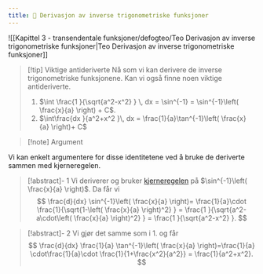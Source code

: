 ```yaml
---
title: 📄 Derivasjon av inverse trigonometriske funksjoner
---
```


![[Kapittel 3 - transendentale funksjoner/defogteo/Teo Derivasjon av inverse trigonometriske funksjoner|Teo Derivasjon av inverse trigonometriske funksjoner]]



> [!tip] Viktige antideriverte
> Nå som vi kan derivere de inverse trigonometriske funksjonene. Kan vi også finne noen viktige antideriverte.
> 1. $\int \frac{1 }{\sqrt{a^2-x^2} } \, dx = \sin^{-1} = \sin^{-1}\left( \frac{x}{a} \right) + C$.
> 2. $\int\frac{dx }{a^2+x^2 }\, dx = \frac{1}{a}\tan^{-1}\left( \frac{x}{a} \right)+ C$


> [!note] Argument 
> 

Vi kan enkelt argumentere for disse identitetene ved å bruke de deriverte sammen med kjerneregelen.

> [!abstract]-  1
> Vi deriverer og bruker [kjerneregelen](Kapittel%202%20-%20derivasjon/2.4.1%20Kjerneregelen.md) på $\sin^{-1}\left( \frac{x}{a} \right)$. Da får vi 
> $$
>  \frac{d}{dx} \sin^{-1}\left( \frac{x}{a} \right)= \frac{1}{a}\cdot \frac{1}{\sqrt{1-\left( \frac{x}{a} \right)^2} } = \frac{1 }{\sqrt{a^2-a\cdot\left( \frac{x}{a} \right)^2}  }  = \frac{1 }{\sqrt{a^2-x^2}  }. 
>  $$


> [!abstract]- 2
> Vi gjør det samme som i 1. og får
> $$
>  \frac{d}{dx} \frac{1}{a} \tan^{-1}\left( \frac{x}{a} \right)=\frac{1}{a} \cdot\frac{1}{a}\cdot \frac{1}{1+\frac{x^2}{a^2}} = \frac{1}{a^2+x^2}. 
>  $$
>  